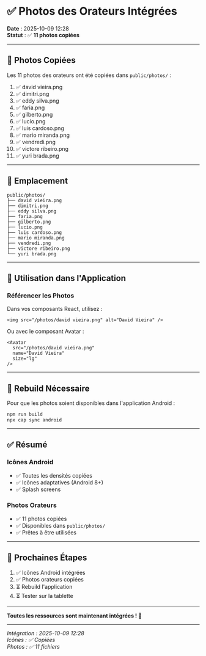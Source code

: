 # ✅ Photos des Orateurs Intégrées

**Date** : 2025-10-09 12:28  
**Statut** : ✅ **11 photos copiées**

---

## 📸 Photos Copiées

Les 11 photos des orateurs ont été copiées dans `public/photos/` :

1. ✅ david vieira.png
2. ✅ dimitri.png
3. ✅ eddy silva.png
4. ✅ faria.png
5. ✅ gilberto.png
6. ✅ lucio.png
7. ✅ luis cardoso.png
8. ✅ mario miranda.png
9. ✅ vendredi.png
10. ✅ victore ribeiro.png
11. ✅ yuri brada.png

---

## 📁 Emplacement

```text
public/photos/
├── david vieira.png
├── dimitri.png
├── eddy silva.png
├── faria.png
├── gilberto.png
├── lucio.png
├── luis cardoso.png
├── mario miranda.png
├── vendredi.png
├── victore ribeiro.png
└── yuri brada.png
```

---

## 🔧 Utilisation dans l'Application

### Référencer les Photos

Dans vos composants React, utilisez :

```tsx
<img src="/photos/david vieira.png" alt="David Vieira" />
```

Ou avec le composant Avatar :

```tsx
<Avatar 
  src="/photos/david vieira.png" 
  name="David Vieira" 
  size="lg" 
/>
```

---

## 🔄 Rebuild Nécessaire

Pour que les photos soient disponibles dans l'application Android :

```bash
npm run build
npx cap sync android
```

---

## ✅ Résumé

### Icônes Android

- ✅ Toutes les densités copiées
- ✅ Icônes adaptatives (Android 8+)
- ✅ Splash screens

### Photos Orateurs

- ✅ 11 photos copiées
- ✅ Disponibles dans `public/photos/`
- ✅ Prêtes à être utilisées

---

## 🚀 Prochaines Étapes

1. ✅ Icônes Android intégrées
2. ✅ Photos orateurs copiées
3. ⏳ Rebuild l'application
4. ⏳ Tester sur la tablette

---

**Toutes les ressources sont maintenant intégrées ! 🎉**

---

*Intégration : 2025-10-09 12:28*  
*Icônes : ✅ Copiées*  
*Photos : ✅ 11 fichiers*

